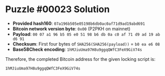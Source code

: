 # Puzzle #00023 Solution

- **Provided hash160**: `07a196b505e05198b6db0ac0af71d9ad19abd691`
- **Bitcoin network version byte**: `0x00` (P2PKH on mainnet)
- **Payload**: `00 07 a1 96 b5 05 e0 51 98 b6 db 0a c0 af 71 d9 ad 19 ab d6 91`
- **Checksum**: First four bytes of `SHA256(SHA256(payload))` = `b0 ea e6 08`
- **Base58Check encoding**: `1hMJiuUma97H8u9ggqQWfC3FeX9GiV74s`

Therefore, the completed Bitcoin address for the given locking script is:

```
1hMJiuUma97H8u9ggqQWfC3FeX9GiV74s
```
